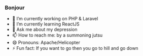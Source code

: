### Bonjour

- 🔭 I’m currently working on PHP & Laravel
- 🌱 I’m currently learning ReactJS
- 💬 Ask me about my depression
- 📫 How to reach me: by a summoning jutsu
- 😄 Pronouns: Apache/Helicopter
- ⚡ Fun fact: If you want to go then you go to hill and go down
